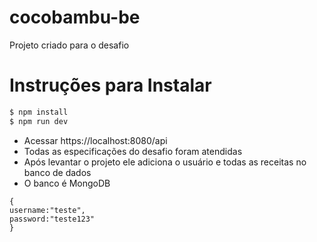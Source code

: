 # cocobambu-be

Projeto criado para o desafio 

# Instruções para Instalar
```sh
$ npm install 
$ npm run dev
```
  - Acessar https://localhost:8080/api
  - Todas as especificações do desafio foram atendidas
  - Após levantar o projeto ele adiciona o usuário e todas as receitas no banco de dados
  - O banco é MongoDB
  
  ````
  {
  username:"teste",
  password:"teste123"
  }
  ````
